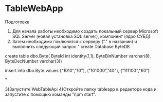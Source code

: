 # TableWebApp
Подготовка
1) Для начала работы необходимо создать локальный сервер Microsoft SQL Server (новая установка SQL server), компонент (ядро СУБД)
2) Затем необходимо поключится к серверу ("." в названии) и выполнить следующий запрос 
"
create Database ByteDB

create table dbo.Byte(
ByteId int identity(1,1),
ByteBinNumber varchar(8),
ByteDecNumber varchar(3))
 
insert into dbo.Byte values
("1010","10"),
("101000","40"),
("111100","60")

"
 
3)Запустите WebTableApi 
4)Откройте папку tableapp в редакторе кода и запустите с помощью команды "npm start".
